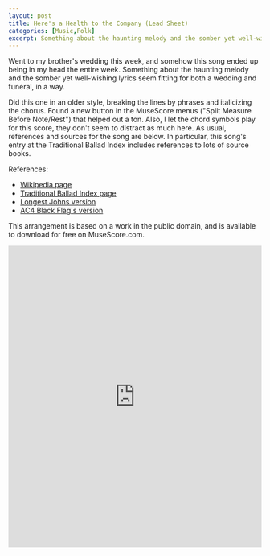 ```yaml
---
layout: post
title: Here's a Health to the Company (Lead Sheet)
categories: [Music,Folk]
excerpt: Something about the haunting melody and the somber yet well-wishing lyrics seem fitting for both a wedding and funeral, in a way.
---
```


Went to my brother's wedding this week, and somehow this song ended up being in my head the entire week. Something about the haunting melody and the somber yet well-wishing lyrics seem fitting for both a wedding and funeral, in a way.

Did this one in an older style, breaking the lines by phrases and italicizing the chorus. Found a new button in the MuseScore menus ("Split Measure Before Note/Rest") that helped out a ton. Also, I let the chord symbols play for this score, they don't seem to distract as much here. As usual, references and sources for the song are below. In particular, this song's entry at the Traditional Ballad Index includes references to lots of source books.

References:
- [Wikipedia page](https://en.wikipedia.org/wiki/Here%27s_a_Health)
- [Traditional Ballad Index page](https://www.fresnostate.edu/folklore/ballads/CrSe222.html)
- [Longest Johns version](https://www.youtube.com/watch?v=6ENmmkar0QQ)
- [AC4 Black Flag's version](https://www.youtube.com/watch?v=Ya3MCYeGXCQ)

This arrangement is based on a work in the public domain, and is available to download for free on MuseScore.com.

<iframe width="100%" height="600" src="https://musescore.com/user/19506/scores/6710992/embed" frameborder="0" allowfullscreen allow="autoplay; fullscreen"></iframe>
